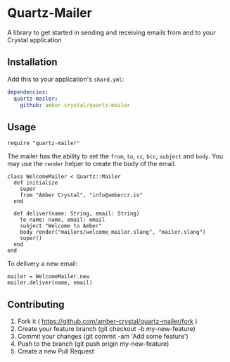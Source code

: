 # Quartz-Mailer

A library to get started in sending and receiving emails from and to your Crystal application

## Installation

Add this to your application's `shard.yml`:

```yaml
dependencies:
  quartz-mailer:
    github: amber-crystal/quartz-mailer
```

## Usage

```crystal
require "quartz-mailer"
```

The mailer has the ability to set the `from`, `to`, `cc`, `bcc`, `subject` and `body`.
You may use the `render` helper to create the body of the email.

```crystal
class WelcomeMailer < Quartz::Mailer
  def initialize
    super
    from "Amber Crystal", "info@ambercr.io"
  end

  def deliver(name: String, email: String)
    to name: name, email: email
    subject "Welcome to Amber"
    body render("mailers/welcome_mailer.slang", "mailer.slang")
    super()
  end
end
```

To delivery a new email:
```crystal
mailer = WelcomeMailer.new
mailer.deliver(name, email)
```

## Contributing

1. Fork it ( https://github.com/amber-crystal/quartz-mailer/fork )
2. Create your feature branch (git checkout -b my-new-feature)
3. Commit your changes (git commit -am 'Add some feature')
4. Push to the branch (git push origin my-new-feature)
5. Create a new Pull Request
